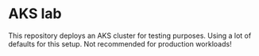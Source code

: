 # AKS lab

This repository deploys an AKS cluster for testing purposes.
Using a lot of defaults for this setup. Not recommended for production workloads!

